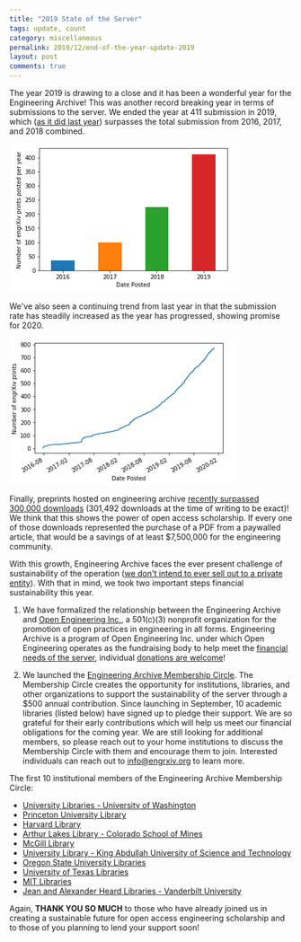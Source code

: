 ```yaml
---
title: "2019 State of the Server"
tags: update, count
category: miscellaneous
permalink: 2019/12/end-of-the-year-update-2019
layout: post
comments: true
---
```


The year 2019 is drawing to a close and it has been a wonderful year for the Engineering Archive! This was another record breaking year in terms of submissions to the server. We ended the year at 411 submission in 2019, which ([as it did last year](https://blog.engrxiv.org/2018/12/end-of-2018)) surpasses the total submission from 2016, 2017, and 2018 combined. 

![engrXiv print count by year](/images/20191231-2019_yearendstats.PNG)

We've also seen a continuing trend from last year in that the submission rate has steadily increased as the year has progressed, showing promise for 2020.

![engrXiv print count by year](/images/20191231_2019_yearendstats2.PNG)

Finally, preprints hosted on engineering archive [recently surpassed 300,000 downloads](https://blog.engrxiv.org/stats/) (301,492 downloads at the time of writing to be exact)! We think that this shows the power of open access scholarship. If every one of those downloads represented the purchase of a PDF from a paywalled article, that would be a savings of at least $7,500,000 for the engineering community.

With this growth, Engineering Archive faces the ever present challenge of sustainability of the operation ([we don't intend to ever sell out to a private entity](https://blog.engrxiv.org/faq/#independence)). With that in mind, we took two important steps financial sustainability this year. 

1) We have formalized the relationship between the Engineering Archive and [Open Engineering Inc.](https://www.openengr.com/), a 501(c)(3) nonprofit organization for the promotion of open practices in engineering in all forms. Engineering Archive is a program of Open Engineering Inc. under which Open Engineering operates as the fundraising body to help meet the [financial needs of the server](https://blog.engrxiv.org/financials/), individual [donations are welcome](https://blog.engrxiv.org/donate/)! 

2) We launched the [Engineering Archive Membership Circle](https://blog.engrxiv.org/membership-circle/). The Membership Circle creates the opportunity for institutions, libraries, and other organizations to support the sustainability of the server through a $500 annual contribution. Since launching in September, 10 academic libraries (listed below) have signed up to pledge their support. We are so grateful for their early contributions which will help us meet our financial obligations for the coming year. We are still looking for additional members, so please reach out to your home institutions to discuss the Membership Circle with them and encourage them to join. Interested individuals can reach out to [info@engrxiv.org](mailto:info@engrxiv.org) to learn more.

The first 10 institutional members of the Engineering Archive Membership Circle:
- [University Libraries - University of Washington](https://www.lib.washington.edu/)
- [Princeton University Library](https://library.princeton.edu/)
- [Harvard Library](https://library.harvard.edu/)
- [Arthur Lakes Library - Colorado School of Mines](https://library.mines.edu/)
- [McGill Library](https://www.mcgill.ca/library/)
- [University Library - King Abdullah University of Science and Technology](https://library.kaust.edu.sa/)
- [Oregon State University Libraries](https://library.oregonstate.edu/)
- [University of Texas Libraries](https://www.lib.utexas.edu/)
- [MIT Libraries](https://libraries.mit.edu/)
- [Jean and Alexander Heard Libraries - Vanderbilt University](https://www.library.vanderbilt.edu/)

Again, **THANK YOU SO MUCH** to those who have already joined us in creating a sustainable future for open access engineering scholarship and to those of you planning to lend your support soon!